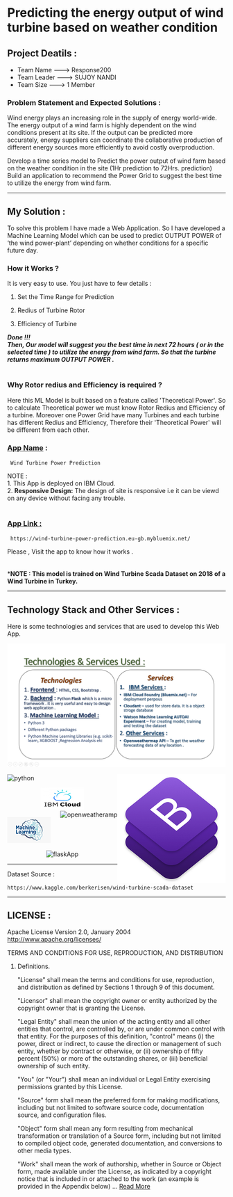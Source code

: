 # **Predicting the energy output of wind turbine based on weather condition**

## **Project Deatils :**
- Team Name --->  Response200
- Team Leader --->  SUJOY NANDI
- Team Size ---> 1 Member

### **Problem Statement and Expected Solutions :**

 Wind energy plays an increasing role in the supply of energy world-wide. The energy output of a wind farm is highly dependent on the wind conditions present at its site. If the output can be predicted more accurately, energy suppliers can coordinate the collaborative production of different energy sources more efficiently to avoid costly overproduction.<br>
 
 Develop a time series model to Predict the power output of wind farm based on the weather condition in the site (1Hr prediction to 72Hrs. prediction) Build an application to recommend the Power Grid to suggest the best time to utilize the energy from wind farm.

<hr>

## **My Solution :** 
To solve this problem I have made a Web Application. So I have developed a Machine Learning Model which can be used to predict OUTPUT POWER of ‘the wind power-plant’ depending on whether conditions for a specific future day.

### **How it Works ?** 
It is very easy to use. You just have to few details :

1. Set the Time Range for Prediction

2. Redius of Turbine Rotor

3. Efficiency of Turbine

**<i>Done !!! <br> Then, Our model will suggest you the best time in next 72 hours ( or in the selected time ) to utilize the energy from wind farm. So that the turbine returns maximum OUTPUT POWER .</i>**
<br><br>
### **Why Rotor redius and Efficiency is required ?**
Here this ML Model is built based on a feature called 'Theoretical Power'. So to calculate Theoretical power we must know Rotor Redius and Efficiency of a turbine. Moreover one Power Grid have many Turbines and each turbine has different Redius and Efficiency, Therefore their 'Theoretical Power' will be different from each other.

### <u>App Name</u> :
```
 Wind Turbine Power Prediction
```
NOTE : <br>1. This App is deployed on IBM Cloud.
       <br>2. **Responsive Design:** The design of site is responsive i.e it can be viewd on any device without facing any trouble.<br><br>


### **<u>App Link :</u>** 
```
 https://wind-turbine-power-prediction.eu-gb.mybluemix.net/
```

Please , Visit the app to know how it works .<br><br><br>
***NOTE : This model is trained on Wind Turbine Scada Dataset on 2018 of a Wind Turbine in Turkey.**

<hr>

## **Technology Stack and Other Services :**
Here is some technologies and services that are used to develop this Web App.

<img width="750" src="App/Server/__pycache__/img/photo.png" alt="services">

![python](https://www.freepngimg.com/thumb/python_logo/5-2-python-logo-png-image-thumb.png)
<img align="right" src="App/Server/__pycache__/img/bootstrap.png" alt="bootstrap 4">

<center><img float="center" src="App/Server/__pycache__/img/ibmcloud.png" alt="ibmCloud"></center>
<img align="right" src="https://19yw4b240vb03ws8qm25h366-wpengine.netdna-ssl.com/wp-content/uploads/OPENWEATHER-300x136.png" alt="openweatheramp">


![machineLearning](App/Server/__pycache__/img/ml.png)

<center><img src="https://flask.palletsprojects.com/en/1.1.x/_images/flask-logo.png" alt="flaskApp"></center>


<hr>

Dataset Source :
```
https://www.kaggle.com/berkerisen/wind-turbine-scada-dataset
```

<hr>

## **LICENSE :**

Apache License
                                    Version 2.0, January 2004
                                  http://www.apache.org/licenses/

   TERMS AND CONDITIONS FOR USE, REPRODUCTION, AND DISTRIBUTION

1. Definitions.

      "License" shall mean the terms and conditions for use, reproduction,
      and distribution as defined by Sections 1 through 9 of this document.

      "Licensor" shall mean the copyright owner or entity authorized by
      the copyright owner that is granting the License.

      "Legal Entity" shall mean the union of the acting entity and all
      other entities that control, are controlled by, or are under common
      control with that entity. For the purposes of this definition,
      "control" means (i) the power, direct or indirect, to cause the
      direction or management of such entity, whether by contract or
      otherwise, or (ii) ownership of fifty percent (50%) or more of the
      outstanding shares, or (iii) beneficial ownership of such entity.

      "You" (or "Your") shall mean an individual or Legal Entity
      exercising permissions granted by this License.

      "Source" form shall mean the preferred form for making modifications,
      including but not limited to software source code, documentation
      source, and configuration files.

      "Object" form shall mean any form resulting from mechanical
      transformation or translation of a Source form, including but
      not limited to compiled object code, generated documentation,
      and conversions to other media types.

      "Work" shall mean the work of authorship, whether in Source or
      Object form, made available under the License, as indicated by a
      copyright notice that is included in or attached to the work
      (an example is provided in the Appendix below) ... [Read More](./LICENSE)

      


